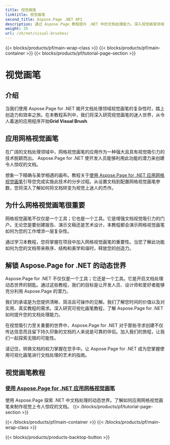 ```yaml
---
title: 视觉画笔
linktitle: 视觉画笔
second_title: Aspose.Page .NET API
description: 通过 Aspose.Page 教程提升 .NET 中的文档处理能力。深入视觉画笔领域，掌握制作视觉效果令人惊叹的文档的技术。
weight: 35
url: /zh/net/visual-brushes/
---
```


{{< blocks/products/pf/main-wrap-class >}}
{{< blocks/products/pf/main-container >}}
{{< blocks/products/pf/tutorial-page-section >}}

# 视觉画笔


## 介绍

当我们使用 Aspose.Page for .NET 揭开文档处理领域视觉画笔的复杂性时，踏上创造力和效率之旅。在本教程系列中，我们将深入研究视觉画笔的迷人世界，从令人着迷的应用程序开始**Grid Visual Brush**.

## 应用网格视觉画笔

在广阔的文档处理领域中，网格视觉画笔的应用作为一种强大且具有视觉吸引力的技术脱颖而出。 Aspose.Page for .NET 使开发人员能够利用此功能的潜力来创建令人惊叹的文档。

想象一下精确与美学相遇的画布。教程关于[使用 Aspose.Page for .NET 应用网格视觉画笔](./apply-grid-visual-brush/)引导您完成实施此技术的分步过程。从设置文档到配置网格视觉画笔参数，您将深入了解如何将文档转变为视觉上迷人的杰作。

## 为什么网格视觉画笔很重要

网格视觉画笔不仅仅是一个工具；它也是一个工具。它是增强文档视觉吸引力的门户。无论您是要创建报告、演示文稿还是艺术设计，本教程都会演示网格视觉画笔如何为您的工作增添一层复杂性。

通过学习本教程，您将掌握在项目中加入网格视觉画笔的重要性。当您了解此功能如何为您的文档带来秩序、结构和美学和谐时，释放您的创造力。

## 解锁 Aspose.Page for .NET 的动态世界

Aspose.Page for .NET 不仅仅是一个工具；它还是一个工具。它是开启文档处理动态世界的钥匙。通过这些教程，我们的目标是让开发人员、设计师和爱好者能够充分利用 Aspose.Page 的潜力。

我们的承诺是为您提供清晰、简洁且可操作的见解。我们了解您时间的价值以及对实用、真实教程的需求。深入研究可视化画笔教程，了解 Aspose.Page for .NET 如何提升您的文档处理能力。

在视觉吸引力至关重要的世界中，Aspose.Page for .NET 对于那些寻求创建不仅传达信息而且留下持久印象的文档的人来说是可靠的伴侣。加入我们的旅程，让我们一起探索无限的可能性。

请记住，转换文档的权力掌握在您手中。让 Aspose.Page for .NET 成为您掌握使用可视化画笔进行文档处理的艺术的指南。
## 视觉画笔教程
### [使用 Aspose.Page for .NET 应用网格视觉画笔](./apply-grid-visual-brush/)
使用 Aspose.Page 探索 .NET 中文档处理的动态世界。了解如何应用网格视觉画笔来制作视觉上令人惊叹的文档。
{{< /blocks/products/pf/tutorial-page-section >}}

{{< /blocks/products/pf/main-container >}}
{{< /blocks/products/pf/main-wrap-class >}}

{{< blocks/products/products-backtop-button >}}
